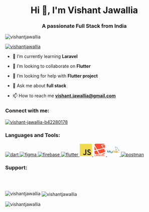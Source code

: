 <h1 align="center">Hi 👋, I'm Vishant Jawallia</h1>
<h3 align="center">A passionate Full Stack from India</h3>

<p align="left"> <img src="https://komarev.com/ghpvc/?username=vishantjawallia&label=Profile%20views&color=0e75b6&style=flat" alt="vishantjawallia" /> </p>

<p align="left"> <a href="https://github.com/ryo-ma/github-profile-trophy"><img src="https://github-profile-trophy.vercel.app/?username=vishantjawallia" alt="vishantjawallia" /></a> </p>

- 🌱 I’m currently learning **Laravel**

- 👯 I’m looking to collaborate on **Flutter**

- 🤝 I’m looking for help with **Flutter project**

- 💬 Ask me about **full stack**

- 📫 How to reach me **vishant.jawallia@gmail.com**

<h3 align="left">Connect with me:</h3>
<p align="left">
<a href="https://linkedin.com/in/vishant-jawallia-b42280178" target="blank"><img align="center" src="https://raw.githubusercontent.com/rahuldkjain/github-profile-readme-generator/master/src/images/icons/Social/linked-in-alt.svg" alt="vishant-jawallia-b42280178" height="30" width="40" /></a>
</p>

<h3 align="left">Languages and Tools:</h3>
<p align="left"> <a href="https://dart.dev" target="_blank" rel="noreferrer"> <img src="https://www.vectorlogo.zone/logos/dartlang/dartlang-icon.svg" alt="dart" width="40" height="40"/> </a> <a href="https://www.figma.com/" target="_blank" rel="noreferrer"> <img src="https://www.vectorlogo.zone/logos/figma/figma-icon.svg" alt="figma" width="40" height="40"/> </a> <a href="https://firebase.google.com/" target="_blank" rel="noreferrer"> <img src="https://www.vectorlogo.zone/logos/firebase/firebase-icon.svg" alt="firebase" width="40" height="40"/> </a> <a href="https://flutter.dev" target="_blank" rel="noreferrer"> <img src="https://www.vectorlogo.zone/logos/flutterio/flutterio-icon.svg" alt="flutter" width="40" height="40"/> </a> <a href="https://developer.mozilla.org/en-US/docs/Web/JavaScript" target="_blank" rel="noreferrer"> <img src="https://raw.githubusercontent.com/devicons/devicon/master/icons/javascript/javascript-original.svg" alt="javascript" width="40" height="40"/> </a> <a href="https://laravel.com/" target="_blank" rel="noreferrer"> <img src="https://raw.githubusercontent.com/devicons/devicon/master/icons/laravel/laravel-plain-wordmark.svg" alt="laravel" width="40" height="40"/> </a> <a href="https://www.mysql.com/" target="_blank" rel="noreferrer"> <img src="https://raw.githubusercontent.com/devicons/devicon/master/icons/mysql/mysql-original-wordmark.svg" alt="mysql" width="40" height="40"/> </a> <a href="https://postman.com" target="_blank" rel="noreferrer"> <img src="https://www.vectorlogo.zone/logos/getpostman/getpostman-icon.svg" alt="postman" width="40" height="40"/> </a> </p>

<h3 align="left">Support:</h3>
<br><br>

<p><img align="left" src="https://github-readme-stats.vercel.app/api/top-langs?username=vishantjawallia&show_icons=true&locale=en&layout=compact" alt="vishantjawallia" /></p>

<p>&nbsp;<img align="center" src="https://github-readme-stats.vercel.app/api?username=vishantjawallia&show_icons=true&locale=en" alt="vishantjawallia" /></p>

<p><img align="center" src="https://github-readme-streak-stats.herokuapp.com/?user=vishantjawallia&" alt="vishantjawallia" /></p>
